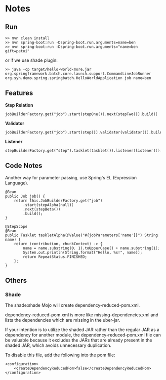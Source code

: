 # Notes

## Run
```
>> mvn clean install
>> mvn spring-boot:run -Dspring-boot.run.arguments=name=ben
>> mvn spring-boot:run -Dspring-boot.run.arguments="name=ben gift=petoi"
```
or if we use shade plugin:
```
>> java -cp target/hello-world-more.jar org.springframework.batch.core.launch.support.CommandLineJobRunner org.syh.demo.spring.springbatch.HelloWorldApplication job name=ben
```

## Features
__Step Relation__
```
jobBuilderFactory.get("job").start(stepOne()).next(stepTwo()).build()
```

__Validator__
```
jobBuilderFactory.get("job").start(step()).validator(validator()).build()
```

__Listener__
```
stepBuilderFactory.get("step").tasklet(tasklet()).listener(listener()).build()
```

## Code Notes
Another way for parameter passing, use Spring's EL (Expression Language).
```
@Bean
public Job job() {
    return this.JobBuilderFactory.get("job")
        .start(stepAlpha(null))
        .next(stepBeta())
        .build();
}

@StepScope
@Bean
public Tasklet taskletAlpha(@Value("#{jobParameters['name']}") String name) {
    return (contribution, chunkContext) -> {
        name = name.substring(0, 1).toUpperCase() + name.substring(1);
        System.out.println(String.format("Hello, %s!", name));
        return RepeatStatus.FINISHED;
    };
}
```

## Others
### Shade
The shade:shade Mojo will create dependency-reduced-pom.xml.

dependency-reduced-pom.xml is more like missing-dependencies.xml and lists the dependencies which are missing in the uber-jar.

If your intention is to utilize the shaded JAR rather than the regular JAR as a dependency for another module, the dependency-reduced-pom.xml file can be valuable because it excludes the JARs that are already present in the shaded JAR, which avoids unnecessary duplication.

To disable this file, add the following into the pom file:
```
<configuration>
    <createDependencyReducedPom>false</createDependencyReducedPom>
</configuration>
```
